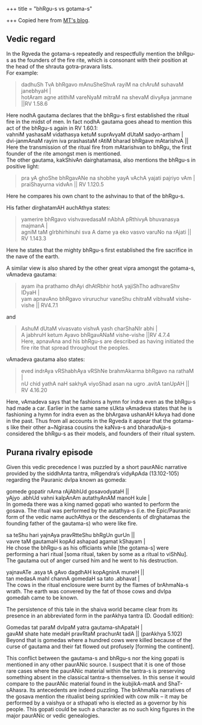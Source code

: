 +++
title = "bhRgu-s vs gotama-s"

+++
Copied here from [MT's blog](https://manasataramgini.wordpress.com/).


## Vedic regard
In the Rgveda the gotama-s repeatedly and respectfully mention the
bhRgu-s as the founders of the fire rite, which is consonant with
their position at the head of the shrauta gotra-pravara lists.  
For example:  

> dadhuSh TvA bhRgavo mAnuSheShvA rayiM na chAruM suhavaM janebhyaH |  
hotAram agne atithiM vareNyaM mitraM na shevaM divyAya janmane ||RV
1.58.6  

Here nodhA gautama declares that the bhRgu-s first established the
ritual fire in the midst of men. In fact nodhA gautama goes ahead to
mention this act of the bhRgu-s again in RV 1.60.1:  
vahniM yashasaM vidathasya ketuM suprAvyaM dUtaM sadyo-artham |  
dvi-janmAnaM rayim iva prashastaM rAtiM bharad bhRgave mAtarishvA ||  
Here the transmission of the ritual fire from mAtarishvan to bhRgu,
the first founder of the rite amongst men is mentioned.  
The other gautama, kakShivAn dairghatamasa, also mentions the bhRgu-s
in positive light:  

> pra yA ghoShe bhRgavANe na shobhe yayA vAchA yajati pajriyo vAm |  
praiShayurna vidvAn || RV 1.120.5  

Here he compares his own chant to the ashvinau to that of the
bhRgu-s.  

His father dirghatamAH auchAthya states:  

> yamerire bhRgavo vishvavedasaM nAbhA pRthivyA bhuvanasya majmanA |  
agniM taM gIrbhirhinuhi sva A dame ya eko vasvo varuNo na rAjati || RV
1.143.3  

Here he states that the mighty bhRgu-s first established the fire
sacrifice in the nave of the earth.  

A similar view is also shared by the other great vipra amongst the
gotama-s, vAmadeva gautama:  

> ayam iha prathamo dhAyi dhAtRbhir hotA yajiShTho adhvareShv IDyaH |  
yam apnavAno bhRgavo viruruchur vaneShu chitraM vibhvaM vishe-vishe ||
RV4.7.1  

and  

> AshuM dUtaM vivasvato vishvA yash charShaNIr abhi |  
A jabhruH ketum Ayavo bhRgavANaM vishe-vishe ||RV 4.7.4  
Here, apnavAna and his bhRgu-s are described as having initiated the
fire rite that spread throughout the peoples.  

vAmadeva gautama also states:  

> eved indrAya vRShabhAya vRShNe brahmAkarma bhRgavo na rathaM |  
nU chid yathA naH sakhyA viyoShad asan na ugro .avitA tanUpAH || RV
4.16.20  

Here, vAmadeva says that he fashions a hymn for indra even as the
bhRgu-s had made a car. Earlier in the same same sUkta vAmadeva states
that he is fashioning a hymn for indra even as the bhArgava ushanAH
kAvya had done in the past. Thus from all accounts in the Rgveda it
appear that the gotama-s like their other a\~Ngirasa cousins the kaNva-s
and bharadvAja-s considered the bhRgu-s as their models, and founders
of their ritual system.

## Purana rivalry episode
Given this vedic precedence I was puzzled by a short paurANic narrative
provided by the siddhAnta tantra, mRgendra’s vidyApAda (13.102-105)
regarding the Pauranic dvIpa known as gomeda:

gomede gopatir nAma rAjAbhUd gosavodyataH ||  
yAjyo .abhUd vahni kalpAnAm autathyAnAM manoH kule |  
In gomeda there was a king named gopati who wanted to perform the
gosava. The ritual was performed by the autathya-s (i.e. the
Epic/Pauranic form of the vedic name auchAthya or the descendents of
dIrghatamas the founding father of the gautama-s) who were like fire.

sa teShu hari yajnAya pravRtteShu bhRgUn gurUn ||  
vavre taM gautamaH kopAd ashapad agamat kShayam |  
He chose the bhRgu-s as his officiants while \[the gotama-s\] were
performing a hari ritual \[soma ritual, taken by some as a ritual to
viShNu\]. The gautama out of anger cursed him and he went to his
destruction.

yajnavATe .asya tA gAvo dagdhAH kopAgninA muneH ||  
tan medasA mahI channA gomedaH sa tato .abhavat |  
The cows in the ritual enclosure were burnt by the flames of brAhmaNa-s
wrath. The earth was convered by the fat of those cows and dvIpa gomedah
came to be known.

The persistence of this tale in the shaiva world became clear from its
presence in an abbreviated form in the parAkhya tantra (D. Goodall
edition):  

Gomedas tat paraM dvIpaM yatra gautama-shApataH |  
gavAM shate hate medaH pravRtaM prachurAt tadA || (parAkhya 5.102)  
Beyond that is gomedas where a hundred cows were killed because of the
curse of gautama and their fat flowed out profusely \[forming the
continent\].

This conflict between the gautama-s and bhRgu-s nor the king gopati is
mentioned in any other paurANic source. I suspect that it is one of
those rare cases where the paurANic material within the tantra-s is
preserving something absent in the classical tantra-s themselves. In
this sense it would compare to the paurANic material found in the
kubjikA-matA and ShaT-sAhasra. Its antecedents are indeed puzzling. The
brAhmaNa narratives of the gosava mention the ritualist being sprinkled
with cow milk – it may be performed by a vaishya or a sthapati who is
elected as a governor by his people. This gopati could be such a
character as no such king figures in the major paurANic or vedic
genealogies.
